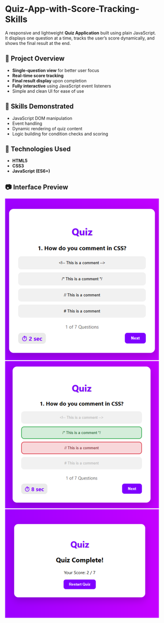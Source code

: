 # Quiz-App-with-Score-Tracking-Skills

A responsive and lightweight **Quiz Application** built using plain JavaScript. It displays one question at a time, tracks the user’s score dynamically, and shows the final result at the end.

## 🎯 Project Overview

* **Single-question view** for better user focus
* **Real-time score tracking**
* **Final result display** upon completion
* **Fully interactive** using JavaScript event listeners
* Simple and clean UI for ease of use

## 🔧 Skills Demonstrated

* JavaScript DOM manipulation
* Event handling
* Dynamic rendering of quiz content
* Logic building for condition checks and scoring

## 🚀 Technologies Used

* **HTML5**
* **CSS3**
* **JavaScript (ES6+)**

## 📷 Interface Preview

![alt](https://github.com/fizzaaliawan/Quiz-App-with-Score-Tracking-Skills/blob/0fac5a07b8f89fecdc3861eb857701bb89bdf056/1.PNG)
![alt](https://github.com/fizzaaliawan/Quiz-App-with-Score-Tracking-Skills/blob/75d39a5c1b3d93ffd456fd75debbe82ad508388a/2.PNG)
![alt](https://github.com/fizzaaliawan/Quiz-App-with-Score-Tracking-Skills/blob/75d39a5c1b3d93ffd456fd75debbe82ad508388a/3.PNG)




